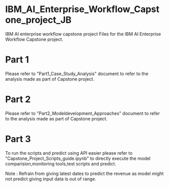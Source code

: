 # IBM_AI_Enterprise_Workflow_Capstone_project_JB
IBM AI enterprise workflow capstone project
Files for the IBM AI Enterprise Workflow Capstone project.

Part 1
======
Please refer to "Part1_Case_Study_Analysis" document to refer to the analysis made as part of Capstone project.

Part 2
======
Please refer to "Part2_Modeldevelopment_Approaches" document to refer to the analysis made as part of Capstone project.

Part 3
======
To run the scripts and predict using API easier please refer to "Capstone_Project_Scripts_guide.ipynb" to directly execute the model comparision,monitoring tools,test scripts and predict.



Note : Refrain from giving latest dates to predict the revenue as model might not predict giving input data is out of range.

